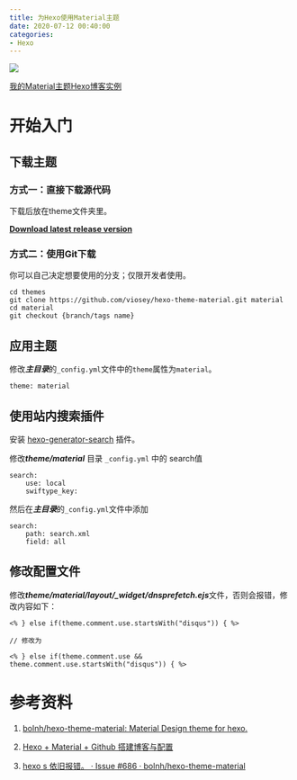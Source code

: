 ```yaml
---
title: 为Hexo使用Material主题
date: 2020-07-12 00:40:00
categories: 
- Hexo
---
```


![](https://img2020.cnblogs.com/blog/1981089/202007/1981089-20200712003550454-233983481.png)

[我的Material主题Hexo博客实例](https://pinkchampagne17.github.io/blog/)

# 开始入门

## 下载主题

### 方式一：直接下载源代码
下载后放在theme文件夹里。

**[Download latest release version](https://github.com/bolnh/hexo-theme-material/releases/tag/1.5.6)**

### 方式二：使用Git下载
你可以自己决定想要使用的分支；仅限开发者使用。
```
cd themes
git clone https://github.com/viosey/hexo-theme-material.git material
cd material
git checkout {branch/tags name}
```

## 应用主题
修改***主目录***的`_config.yml`文件中的`theme`属性为`material`。
```YML
theme: material
```

## 使用站内搜索插件
安装 [hexo-generator-search](https://github.com/wzpan/hexo-generator-search) 插件。

修改***theme/material*** 目录 `_config.yml` 中的 search值

```YML
search:
    use: local
    swiftype_key: 
```
然后在***主目录***的`_config.yml`文件中添加
```YML
search:
    path: search.xml
    field: all
```

## 修改配置文件
修改***theme/material/layout/_widget/dnsprefetch.ejs***文件，否则会报错，修改内容如下：
```
<% } else if(theme.comment.use.startsWith("disqus")) { %>

// 修改为

<% } else if(theme.comment.use && theme.comment.use.startsWith("disqus")) { %>
```

# 参考资料
1. [bolnh/hexo-theme-material: Material Design theme for hexo.](https://github.com/bolnh/hexo-theme-material)

2. [Hexo + Material + Github 搭建博客与配置](https://www.jianshu.com/p/e551bc71f62c)

3. [hexo s  依旧报错。 · Issue #686 · bolnh/hexo-theme-material](https://github.com/bolnh/hexo-theme-material/issues/686)
